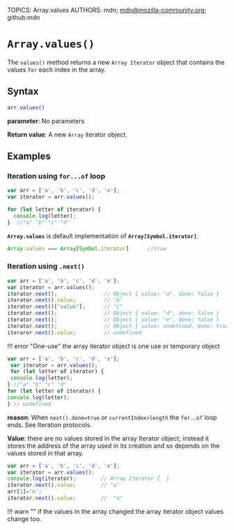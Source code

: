 TOPICS: Array.values
AUTHORS: mdn; mdn@mozilla-community.org; github:mdn

# `Array.values()`

The `values()` method returns a new `Array Iterator` object that contains the values `for` each
index in the array.

## Syntax

```javascript
arr.values()
```

**parameter**: No parameters

**Return value**: A new `Array` iterator object.

## Examples

### Iteration using `for...of` loop

```javascript
var arr = ['a', 'b', 'c', 'd', 'e'];
var iterator = arr.values();

for (let letter of iterator) {
  console.log(letter);
}  //"a" "b" "c" "d"
```

**`Array.values`** is default implementation of **`Array[Symbol.iterator]`**.

```javascript
Array.values === Array[Symbol.iterator]      //true
```

### Iteration using `.next()`

```javascript
var arr = ['a', 'b', 'c', 'd', 'e'];
var iterator = arr.values();
iterator.next();               // Object { value: "a", done: false }
iterator.next().value;         // "b"
iterator.next()["value"];      // "c"
iterator.next();               // Object { value: "d", done: false }
iterator.next();               // Object { value: "e", done: false }
iterator.next();               // Object { value: undefined, done: true }
iteraror.next().value;         // undefined
```

!!! error "One-use"
    the array iterator object is one use or temporary object

```javascript
var arr = ['a', 'b', 'c', 'd', 'e'];
 var iterator = arr.values();
 for (let letter of iterator) {
 console.log(letter);
} //"a" "b" "c" "d"
for (let letter of iterator) {
console.log(letter);
} // undefined
```

**reason**: When `next().done=true`  or  `currentIndex>length` the `for..of` loop ends. See
Iteration protocols.

**Value**: there are no values stored in the array Iterator object; instead it stores the address of
the array used in its creation and so depends on the values stored in that array.

```javascript
var arr = ['a', 'b', 'c', 'd', 'e'];
var iterator = arr.values();
console.log(iterator);        // Array Iterator {  }
iterator.next().value;        // "a"
arr[1]='n';
iterator.next().value;        //  "n"
```

!!! warn ""
    if the values in the array changed the array iterator object values change too.
